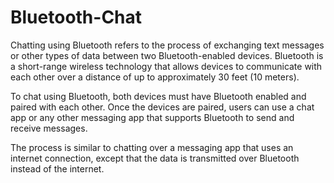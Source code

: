 # Bluetooth-Chat
Chatting using Bluetooth refers to the process of exchanging text messages or other types of data between two Bluetooth-enabled devices. Bluetooth is a short-range wireless technology that allows devices to communicate with each other over a distance of up to approximately 30 feet (10 meters). 

To chat using Bluetooth, both devices must have Bluetooth enabled and paired with each other. Once the devices are paired, users can use a chat app or any other messaging app that supports Bluetooth to send and receive messages. 

The process is similar to chatting over a messaging app that uses an internet connection, except that the data is transmitted over Bluetooth instead of the internet.
